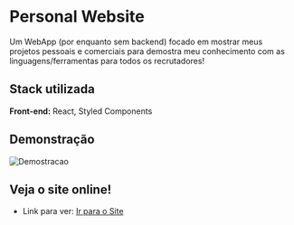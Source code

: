 # Personal Website

Um WebApp (por enquanto sem backend) focado em mostrar meus projetos pessoais e comerciais para demostra meu conhecimento com as linguagens/ferramentas para todos os recrutadores!


## Stack utilizada

**Front-end:** React, Styled Components


## Demonstração


![Demostracao](https://i.snipboard.io/sODwmU.jpg)


## Veja o site online!

- Link para ver: [Ir para o Site]()
